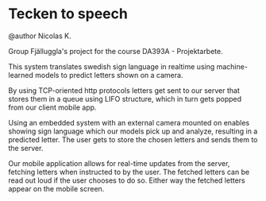 # Tecken to speech
  @author Nicolas K.

Group Fjälluggla's project for the course DA393A - Projektarbete.

This system translates swedish sign language in realtime using machine-learned models
to predict letters shown on a camera.

By using TCP-oriented http protocols letters get sent to our server that stores them in a
queue using LIFO structure, which in turn gets popped from our client mobile app.

Using an embedded system with an external camera mounted on enables showing sign language
which our models pick up and analyze, resulting in a predicted letter. The user gets to store
the chosen letters and sends them to the server.

Our mobile application allows for real-time updates from the server, fetching letters
when instructed to by the user. The fetched letters can be read out loud if the user chooses to do so.
Either way the fetched letters appear on the mobile screen.